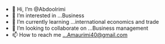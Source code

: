 - 👋 Hi, I’m @Abdoolrimi
- 👀 I’m interested in ...Business 
- 🌱 I’m currently learning ...international economics and trade
- 💞️ I’m looking to collaborate on ...Business management 
- 📫 How to reach me ...Amaurimi40@gmail.com

<!---
Abdoolrimi/Abdoolrimi is a ✨ special ✨ repository because its `README.md` (this file) appears on your GitHub profile.
You can click the Preview link to take a look at your changes.
--->
